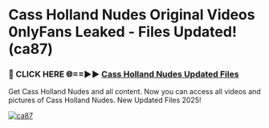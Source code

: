 # Cass Holland Nudes Original Videos 0nlyFans Leaked - Files Updated! (ca87)

<h3>🔴 CLICK HERE 🌐==►► <a href="https://tinyurl.com/52m3yx9h" rel="nofollow">Cass Holland Nudes Updated Files</a></h3>

Get Cass Holland Nudes and all content. Now you can access all videos and pictures of Cass Holland Nudes. New Updated Files 2025!

[![ca87](https://i.imgur.com/TnHtlc8.gif)](https://tinyurl.com/52m3yx9h)
